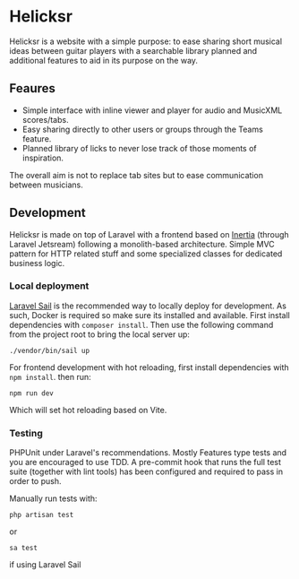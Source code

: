 # Helicksr

Helicksr is a website with a simple purpose: to ease sharing short musical ideas between guitar players with a searchable library planned and additional features to aid in its purpose on the way.

## Feaures

-   Simple interface with inline viewer and player for audio and MusicXML scores/tabs.
-   Easy sharing directly to other users or groups through the Teams feature.
-   Planned library of licks to never lose track of those moments of inspiration.

The overall aim is not to replace tab sites but to ease communication between musicians.

## Development

Helicksr is made on top of Laravel with a frontend based on [Inertia](https://inertiajs.com/how-it-works) (through Laravel Jetsream) following a monolith-based architecture. Simple MVC pattern for HTTP related stuff and some specialized classes for dedicated business logic.

### Local deployment

[Laravel Sail](https://laravel.com/docs/9.x/sail) is the recommended way to locally deploy for development. As such, Docker is required so make sure its installed and available. First install dependencies with `composer install`. Then use the following command from the project root to bring the local server up:

```
./vendor/bin/sail up
```

For frontend development with hot reloading, first install dependencies with `npm install`. then run:

```
npm run dev
```

Which will set hot reloading based on Vite.

### Testing

PHPUnit under Laravel's recommendations. Mostly Features type tests and you are encouraged to use TDD. A pre-commit hook that runs the full test suite (together with lint tools) has been configured and required to pass in order to push.

Manually run tests with:

```
php artisan test
```

or

```
sa test
```

if using Laravel Sail
